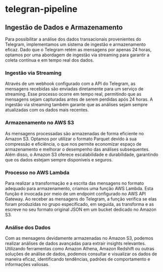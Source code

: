 # telegran-pipeline
## Ingestão de Dados e Armazenamento

Para possibilitar a análise dos dados transacionais provenientes do Telegram, implementamos um sistema de ingestão e armazenamento eficaz. Dado que o Telegram retém as mensagens por apenas 24 horas, optamos por uma abordagem de ingestão via streaming para garantir a coleta contínua e em tempo real dos dados.

### Ingestão via Streaming

Através de um webhook configurado com a API do Telegram, as mensagens recebidas são enviadas diretamente para um serviço de streaming. Esse processo ocorre em tempo real, permitindo que as mensagens sejam capturadas antes de serem perdidas após 24 horas. A ingestão via streaming também garante que as análises sejam sempre atualizadas com os dados mais recentes.

### Armazenamento no AWS S3

As mensagens processadas são armazenadas de forma eficiente no Amazon S3. Optamos por utilizar o formato Parquet devido à sua compressão e eficiência, o que nos permite economizar espaço de armazenamento e melhorar o desempenho das análises subsequentes. Além disso, o Amazon S3 oferece escalabilidade e durabilidade, garantindo que os dados estejam sempre disponíveis e seguros.

### Processo no AWS Lambda

Para realizar a transformação e a escrita das mensagens no formato adequado para armazenamento, criamos uma função AWS Lambda. Esta função é invocada por meio de um endpoint configurado no AWS API Gateway. Ao receber as mensagens do Telegram, a função verifica se elas foram produzidas no grupo especificado, em seguida, as transforma e as escreve no seu formato original JSON em um bucket dedicado no Amazon S3.

### Análise dos Dados

Com as mensagens devidamente armazenadas no Amazon S3, podemos realizar análises de dados avançadas para extrair insights relevantes. Utilizando ferramentas como Amazon Athena, Amazon Redshift ou outras soluções de análise de dados, podemos consultar e visualizar os dados de maneira eficaz, identificando tendências, padrões de comportamento e informações valiosas.

